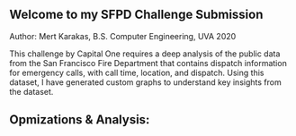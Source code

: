 ## Welcome to my SFPD Challenge Submission
Author: Mert Karakas, B.S. Computer Engineering, UVA 2020

This challenge by Capital One requires a deep analysis of the public data from the San Francisco Fire Department that contains dispatch information for emergency calls, with call time, location, and dispatch. Using this dataset, I have generated custom graphs to understand key insights from the dataset.

## Opmizations & Analysis:
